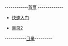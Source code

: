 ------------[首页](/) -------------

- [快速入门](guide.md)

  

- [目录2](mulu2/mulu2)

-----------[目录](目录)---------